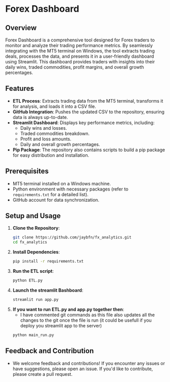 # Forex Dashboard

## Overview

Forex Dashboard is a comprehensive tool designed for Forex traders to monitor and analyze their trading performance metrics. By seamlessly integrating with the MT5 terminal on Windows, the tool extracts trading deals, processes the data, and presents it in a user-friendly dashboard using Streamlit. This dashboard provides traders with insights into their daily wins, traded commodities, profit margins, and overall growth percentages.

## Features

- **ETL Process**: Extracts trading data from the MT5 terminal, transforms it for analysis, and loads it into a CSV file.
- **GitHub Integration**: Pushes the updated CSV to the repository, ensuring data is always up-to-date.
- **Streamlit Dashboard**: Displays key performance metrics, including:
  - Daily wins and losses.
  - Traded commodities breakdown.
  - Profit and loss amounts.
  - Daily and overall growth percentages.
- **Pip Package**: The repository also contains scripts to build a pip package for easy distribution and installation.

## Prerequisites

- MT5 terminal installed on a Windows machine.
- Python environment with necessary packages (refer to `requirements.txt` for a detailed list).
- GitHub account for data synchronization.

## Setup and Usage

1. **Clone the Repository**:
   ```bash
   git clone https://github.com/jaybfn/fx_analytics.git
   cd fx_analytics

2. **Install Dependencies**:
   ```bash
   pip install -r requirements.txt

3. **Run the ETL script**:
   ```bash
   python ETL.py

4. **Launch the streamlit Bashboard**:
   ```bash
   streamlit run app.py

5. **If you want to run ETL.py and app.py together then**:
   - I have commented git commands as this file also updates all the changes to the git once the file is run (it could be usefull if you deploy you   streamlit app to the server)
   ```bash
   python main_run.py

## Feedback and Contribution
- We welcome feedback and contributions! If you encounter any issues or have suggestions, please open an issue. If you'd like to contribute, please create a pull request.
   
   
